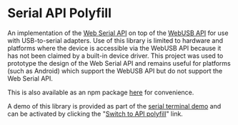 # Serial API Polyfill

An implementation of the [Web Serial API](https://wicg.github.io/serial) on top
of the [WebUSB API](https://wicg.github.io/webusb) for use with USB-to-serial
adapters. Use of this library is limited to hardware and platforms where the
device is accessible via the WebUSB API because it has not been claimed by a
built-in device driver. This project was used to prototype the design of
the Web Serial API and remains useful for platforms (such as Android) which
support the WebUSB API but do not support the Web Serial API.

This is also available as an npm package
[here](https://www.npmjs.com/package/web-serial-polyfill) for convenience.

A demo of this library is provided as part of the
[serial terminal demo](https://github.com/GoogleChromeLabs/serial-terminal)
and can be activated by clicking the
"[Switch to API polyfill](https://googlechromelabs.github.io/serial-terminal/?polyfill)"
link.
